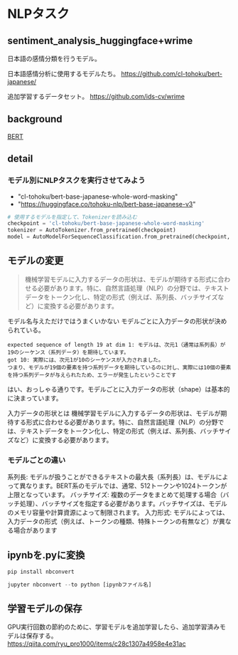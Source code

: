 # NLPタスク

## sentiment_analysis_huggingface+wrime

日本語の感情分類を行うモデル。

日本語感情分析に使用するモデルたち。
https://github.com/cl-tohoku/bert-japanese/

追加学習するデータセット。
https://github.com/ids-cv/wrime

## background

[BERT](https://qiita.com/omiita/items/72998858efc19a368e50)




## detail

### モデル別にNLPタスクを実行させてみよう

- "cl-tohoku/bert-base-japanese-whole-word-masking"
- "https://huggingface.co/tohoku-nlp/bert-base-japanese-v3"

```python
# 使用するモデルを指定して、Tokenizerを読み込む
checkpoint = 'cl-tohoku/bert-base-japanese-whole-word-masking'
tokenizer = AutoTokenizer.from_pretrained(checkpoint)
model = AutoModelForSequenceClassification.from_pretrained(checkpoint, num_labels=num_labels)
```

## モデルの変更

>機械学習モデルに入力するデータの形状は、モデルが期待する形式に合わせる必要があります。特に、自然言語処理（NLP）の分野では、テキストデータをトークン化し、特定の形式（例えば、系列長、バッチサイズなど）に変換する必要があります。

モデル名与えただけではうまくいかない
モデルごとに入力データの形状が決められている。

```error
expected sequence of length 19 at dim 1: モデルは、次元1（通常は系列長）が19のシーケンス（系列データ）を期待しています。
got 10: 実際には、次元1が10のシーケンスが入力されました。
つまり、モデルが19個の要素を持つ系列データを期待しているのに対し、実際には10個の要素を持つ系列データが与えられたため、エラーが発生したということです
```

はい、おっしゃる通りです。モデルごとに入力データの形状（shape）は基本的に決まっています。

入力データの形状とは
機械学習モデルに入力するデータの形状は、モデルが期待する形式に合わせる必要があります。特に、自然言語処理（NLP）の分野では、テキストデータをトークン化し、特定の形式（例えば、系列長、バッチサイズなど）に変換する必要があります。

### モデルごとの違い

系列長: モデルが扱うことができるテキストの最大長（系列長）は、モデルによって異なります。BERT系のモデルでは、通常、512トークンや1024トークンが上限となっています。
バッチサイズ: 複数のデータをまとめて処理する場合（バッチ処理）、バッチサイズを指定する必要があります。バッチサイズは、モデルのメモリ容量や計算資源によって制限されます。
入力形式: モデルによっては、入力データの形式（例えば、トークンの種類、特殊トークンの有無など）が異なる場合があります

## ipynbを.pyに変換

```python
pip install nbconvert
```

```python
jupyter nbconvert --to python [ipynbファイル名]
```

## 学習モデルの保存

GPU実行回数の節約のために、学習モデルを追加学習したら、追加学習済みモデルは保存する。
https://qiita.com/ryu_pro1000/items/c28c1307a4958e4e31ac
